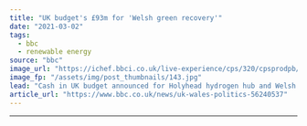 ```yaml
---
title: "UK budget's £93m for 'Welsh green recovery'"
date: "2021-03-02"
tags: 
  - bbc
  - renewable energy
source: "bbc"
image_url: "https://ichef.bbci.co.uk/live-experience/cps/320/cpsprodpb/27E6/production/_117341201_gettyimages-642704956.jpg"
image_fp: "/assets/img/post_thumbnails/143.jpg"
lead: "Cash in UK budget announced for Holyhead hydrogen hub and Welsh rail testing centre."
article_url: "https://www.bbc.co.uk/news/uk-wales-politics-56240537"
---
```


---
